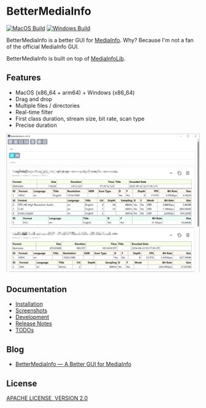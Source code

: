 # BetterMediaInfo

[![MacOS Build](https://github.com/caoccao/BetterMediaInfo/actions/workflows/macos_build.yml/badge.svg)](https://github.com/caoccao/BetterMediaInfo/actions/workflows/macos_build.yml) [![Windows Build](https://github.com/caoccao/BetterMediaInfo/actions/workflows/windows_build.yml/badge.svg)](https://github.com/caoccao/BetterMediaInfo/actions/workflows/windows_build.yml)

BetterMediaInfo is a better GUI for [MediaInfo](https://github.com/MediaArea/MediaInfo). Why? Because I'm not a fan of the official MediaInfo GUI.

BetterMediaInfo is built on top of [MediaInfoLib](https://github.com/MediaArea/MediaInfoLib).

## Features

* MacOS (x86_64 + arm64) + Windows (x86_64)
* Drag and drop
* Multiple files / directories
* Real-time filter
* First class duration, stream size, bit rate, scan type
* Precise duration

![Screenshot](https://github.com/caoccao/BetterMediaInfo/raw/main/docs/screenshots/card_view.png)

## Documentation

* [Installation](docs/installation.md)
* [Screenshots](docs/screenshots.md)
* [Development](docs/development.md)
* [Release Notes](docs/release_notes.md)
* [TODOs](docs/todos.md)

## Blog

* [BetterMediaInfo — A Better GUI for MediaInfo](https://blog.caoccao.com/bettermediainfo-a-better-gui-for-mediainfo-fcd227962002)

## License

[APACHE LICENSE, VERSION 2.0](LICENSE)
